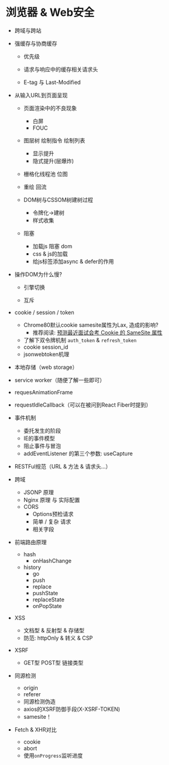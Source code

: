 # 浏览器 & Web安全

- 跨域与跨站

- 强缓存与协商缓存

  - 优先级
  - 请求与响应中的缓存相关请求头

  - E-tag 与 Last-Modified

- 从输入URL到页面呈现

  - 页面渲染中的不良现象
    - 白屏
    - FOUC

  - 图层树 绘制指令 绘制列表
    - 显示提升
    - 隐式提升(层爆炸)

  - 栅格化线程池 位图
  - 重绘 回流
  - DOM树与CSSOM树建树过程
    - 令牌化->建树
    - 样式收集
  - 阻塞
    - 加载js 阻塞 dom
    - css & js的加载
    - 给js标签添加async & defer的作用

- 操作DOM为什么慢?

  - 引擎切换

  - 互斥

- cookie / session / token

  - Chrome80默认cookie samesite属性为Lax, 造成的影响?
    - 推荐阅读: [预测最近面试会考 Cookie 的 SameSite 属性](https://juejin.im/post/5e718ecc6fb9a07cda098c2d)
  - 了解下双令牌机制 `auth_token` & `refresh_token`
  - cookie session_id
  - jsonwebtoken机理

- 本地存储（web storage）

- service worker（随便了解一些即可）

- requesAnimationFrame

- requestIdleCallback（可以在被问到React Fiber时提到）

- 事件机制

  - 委托发生的阶段
  - IE的事件模型
  - 阻止事件与冒泡
  - addEventListener 的第三个参数: useCapture

- RESTFul规范（URL & 方法 & 请求头...）

- 跨域

  - JSONP 原理
  - Nginx 原理 与 实际配置
  - CORS
    - Options预检请求
    - 简单 / 复杂 请求
    - 相关字段

- 前端路由原理

  - hash
    - onHashChange
  - history
    - go
    - push
    - replace
    - pushState
    - replaceState
    - onPopState
  
- XSS

  - 文档型 & 反射型 & 存储型
  - 防范: httpOnly & 转义 & CSP
  
- XSRF

  - GET型 POST型 链接类型
- 同源检测
    - origin
    - referer
    - 同源检测伪造
  - axios的XSRF防御手段(X-XSRF-TOKEN)
  - samesite！
  
- Fetch & XHR对比

  - cookie
  - abort
  - 使用`onProgress`监听进度